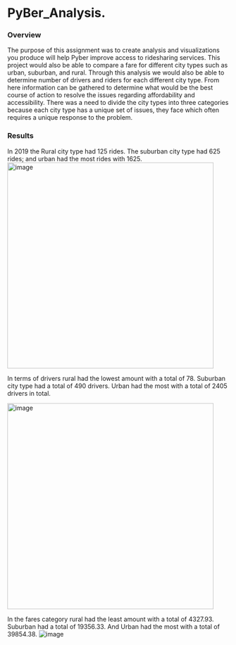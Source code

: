 # PyBer_Analysis.

### Overview 
The purpose of this assignment was to create analysis and visualizations you produce will help Pyber improve access to ridesharing services. This project would also be able to compare a fare for different city types such as urban, suburban, and rural. Through this analysis we would also be able to determine number of drivers and riders for each different city type. From here information can be gathered to determine what would be the best course of action to resolve the issues regarding affordability and accessibility. There was a need to divide the city types into three categories because each city type has a unique set of issues, they face which often requires a unique response to the problem. 

###  Results
In 2019 the Rural city type had 125 rides. The suburban city type had 625 rides; and urban had the most rides with 1625.
<img width="468" alt="image" src="https://user-images.githubusercontent.com/112785655/195728840-86d581bc-97bb-497f-b4a5-c566cbef1e39.png">
 
 In terms of drivers rural had the lowest amount with a total of 78. Suburban city type had a total of 490 drivers. Urban had the most with a total of 2405 drivers in total. 
 
 <img width="468" alt="image" src="https://user-images.githubusercontent.com/112785655/195730092-26b8662e-83a3-41da-96e8-e153f6c42843.png">

In the fares category rural had the least amount with a total of 
4327.93. Suburban had a total of 19356.33. And Urban had the most with a total of 39854.38. 
![image](https://user-images.githubusercontent.com/112785655/195730848-15b55234-5fb8-4f19-ba73-141648b4466f.png)


